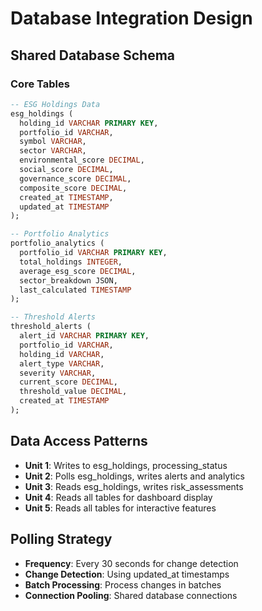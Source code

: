 # Database Integration Design

## Shared Database Schema

### Core Tables
```sql
-- ESG Holdings Data
esg_holdings (
  holding_id VARCHAR PRIMARY KEY,
  portfolio_id VARCHAR,
  symbol VARCHAR,
  sector VARCHAR,
  environmental_score DECIMAL,
  social_score DECIMAL,
  governance_score DECIMAL,
  composite_score DECIMAL,
  created_at TIMESTAMP,
  updated_at TIMESTAMP
);

-- Portfolio Analytics
portfolio_analytics (
  portfolio_id VARCHAR PRIMARY KEY,
  total_holdings INTEGER,
  average_esg_score DECIMAL,
  sector_breakdown JSON,
  last_calculated TIMESTAMP
);

-- Threshold Alerts
threshold_alerts (
  alert_id VARCHAR PRIMARY KEY,
  portfolio_id VARCHAR,
  holding_id VARCHAR,
  alert_type VARCHAR,
  severity VARCHAR,
  current_score DECIMAL,
  threshold_value DECIMAL,
  created_at TIMESTAMP
);
```

## Data Access Patterns
- **Unit 1**: Writes to esg_holdings, processing_status
- **Unit 2**: Polls esg_holdings, writes alerts and analytics
- **Unit 3**: Reads esg_holdings, writes risk_assessments
- **Unit 4**: Reads all tables for dashboard display
- **Unit 5**: Reads all tables for interactive features

## Polling Strategy
- **Frequency**: Every 30 seconds for change detection
- **Change Detection**: Using updated_at timestamps
- **Batch Processing**: Process changes in batches
- **Connection Pooling**: Shared database connections